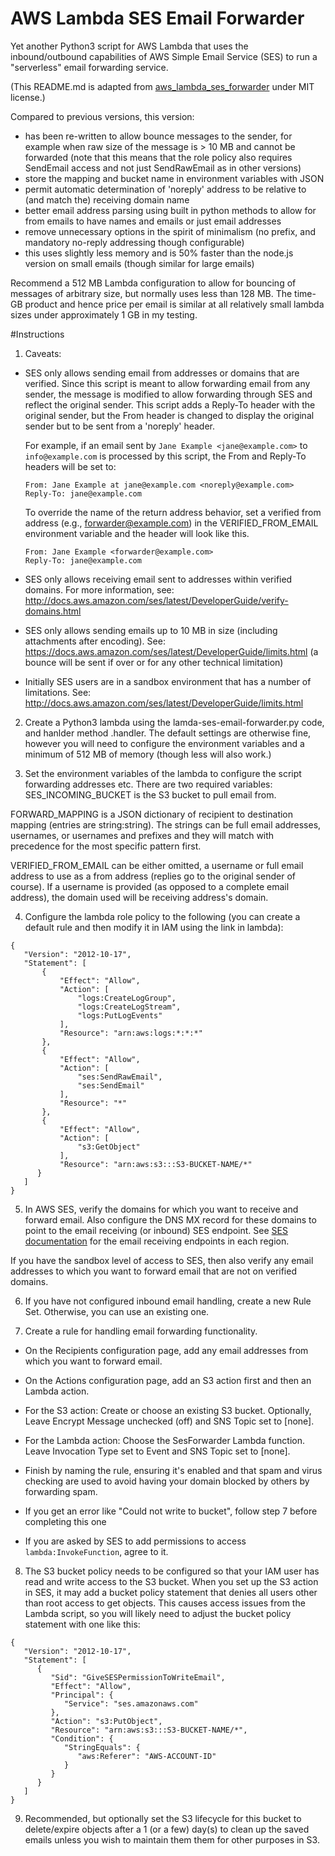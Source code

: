 # AWS Lambda SES Email Forwarder

Yet another Python3 script for AWS Lambda that uses the inbound/outbound
capabilities of AWS Simple Email Service (SES) to run a "serverless" email
forwarding service.

(This README.md is adapted from [aws_lambda_ses_forwarder](https://github.com/arithmetric/aws-lambda-ses-forwarder)
under MIT license.)

Compared to previous versions, this version:
- has been re-written to allow bounce messages to the sender, for example when
 raw size of the message is > 10 MB and cannot be forwarded
 (note that this means that the role policy also requires SendEmail access and not
 just SendRawEmail as in other versions)
- store the mapping and bucket name in environment variables with JSON
- permit automatic determination of 'noreply' address to be relative to (and
 match the) receiving domain name
- better email address parsing using built in python methods to allow for from
 emails to have names and emails or just email addresses
- remove unnecessary options in the spirit of minimalism (no prefix, and
 mandatory no-reply addressing though configurable)
- this uses slightly less memory and is 50% faster than the node.js version on
 small emails (though similar for large emails)

Recommend a 512 MB Lambda configuration to allow for bouncing of messages of
arbitrary size, but normally uses less than 128 MB. The time-GB product and
hence price per email is similar at all relatively small lambda sizes under
approximately 1 GB in my testing.

#Instructions

1. Caveats:
- SES only allows sending email from addresses or domains that are verified.
Since this script is meant to allow forwarding email from any sender, the
message is modified to allow forwarding through SES and reflect the original
sender. This script adds a Reply-To header with the original sender, but the
From header is changed to display the original sender but to be sent from a
'noreply' header.

  For example, if an email sent by `Jane Example <jane@example.com>` to
  `info@example.com` is processed by this script, the From and Reply-To headers
  will be set to:

  ```
  From: Jane Example at jane@example.com <noreply@example.com>
  Reply-To: jane@example.com
  ```

  To override the name of the return address behavior, set a verified from
  address (e.g., forwarder@example.com) in the VERIFIED_FROM_EMAIL environment
  variable and the header will look like this.

  ```
  From: Jane Example <forwarder@example.com>
  Reply-To: jane@example.com
  ```

- SES only allows receiving email sent to addresses within verified domains. For
more information, see:
http://docs.aws.amazon.com/ses/latest/DeveloperGuide/verify-domains.html

- SES only allows sending emails up to 10 MB in size (including attachments
after encoding). See:
https://docs.aws.amazon.com/ses/latest/DeveloperGuide/limits.html
(a bounce will be sent if over or for any other technical limitation)

- Initially SES users are in a sandbox environment that has a number of
limitations. See:
http://docs.aws.amazon.com/ses/latest/DeveloperGuide/limits.html

2. Create a Python3 lambda using the lamda-ses-email-forwarder.py code,
and hanlder method <filename>.handler. The default settings are otherwise
fine, however you will need to configure the environment variables and a minimum of
512 MB of memory (though less will also work.)

3. Set the environment variables of the lambda to configure the script forwarding addresses etc.
There are two required variables:
SES_INCOMING_BUCKET is the S3 bucket to pull email from. 

FORWARD_MAPPING is a JSON dictionary of recipient to destination mapping (entries
are string:string). The strings can be full email addresses, usernames, or usernames
and prefixes and they will match with precedence for the most specific pattern first.

VERIFIED_FROM_EMAIL can be either omitted, a username or full email address to use
as a from address (replies go to the original sender of course). If a username
is provided (as opposed to a complete email address), the domain used will be
receiving address's domain. 

4. Configure the lambda role policy to the following (you can create a default rule and then
modify it in IAM using the link in lambda):
 ```
{
    "Version": "2012-10-17",
    "Statement": [
        {
            "Effect": "Allow",
            "Action": [
                "logs:CreateLogGroup",
                "logs:CreateLogStream",
                "logs:PutLogEvents"
            ],
            "Resource": "arn:aws:logs:*:*:*"
        },
        {
            "Effect": "Allow",
            "Action": [
                "ses:SendRawEmail",
                "ses:SendEmail"
            ],
            "Resource": "*"
        },
        {
            "Effect": "Allow",
            "Action": [
                "s3:GetObject"
            ],
         	"Resource": "arn:aws:s3:::S3-BUCKET-NAME/*"
       }
    ]
 }
 ```

5. In AWS SES, verify the domains for which you want to receive and forward
email. Also configure the DNS MX record for these domains to point to the email
receiving (or inbound) SES endpoint. See [SES documentation](http://docs.aws.amazon.com/ses/latest/DeveloperGuide/regions.html#region-endpoints)
for the email receiving endpoints in each region.

If you have the sandbox level of access to SES, then also verify any email
addresses to which you want to forward email that are not on verified domains.

6. If you have not configured inbound email handling, create a new Rule Set.
Otherwise, you can use an existing one.

7. Create a rule for handling email forwarding functionality.

 - On the Recipients configuration page, add any email addresses from which you
 want to forward email.

 - On the Actions configuration page, add an S3 action first and then an Lambda
 action.

 - For the S3 action: Create or choose an existing S3 bucket. Optionally,
 Leave Encrypt Message unchecked (off) and SNS Topic set to [none].

 - For the Lambda action: Choose the SesForwarder Lambda function. Leave
 Invocation Type set to Event and SNS Topic set to [none].

 - Finish by naming the rule, ensuring it's enabled and that spam and virus
 checking are used to avoid having your domain blocked by others by forwarding spam. 

 - If you get an error like "Could not write to bucket", follow step 7 before
 completing this one

 - If you are asked by SES to add permissions to access `lambda:InvokeFunction`,
 agree to it.

8. The S3 bucket policy needs to be configured so that your IAM user has read
and write access to the S3 bucket. When you set up the S3 action in SES, it may
add a bucket policy statement that denies all users other than root access to
get objects. This causes access issues from the Lambda script, so you will
likely need to adjust the bucket policy statement with one like this:
 ```
 {
    "Version": "2012-10-17",
    "Statement": [
       {
          "Sid": "GiveSESPermissionToWriteEmail",
          "Effect": "Allow",
          "Principal": {
             "Service": "ses.amazonaws.com"
          },
          "Action": "s3:PutObject",
          "Resource": "arn:aws:s3:::S3-BUCKET-NAME/*",
          "Condition": {
             "StringEquals": {
                "aws:Referer": "AWS-ACCOUNT-ID"
             }
          }
       }
    ]
 }
 ```

9. Recommended, but optionally set the S3 lifecycle for this bucket to
delete/expire objects after a 1 (or a few) day(s) to clean up the saved
emails unless you wish to maintain them them for other purposes in S3.
